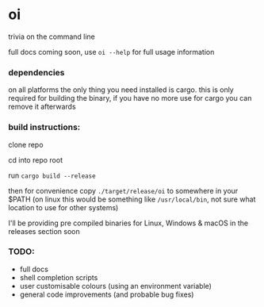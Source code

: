 # oi
trivia on the command line

full docs coming soon, use ```oi --help``` for full usage information

### dependencies

on all platforms the only thing you need installed is cargo.
this is only required for building the binary, if you have no more use for cargo you can remove it afterwards

### build instructions:

clone repo

cd into repo root

run ```cargo build --release```

then for convenience copy ```./target/release/oi``` to somewhere in your $PATH
(on linux this would be something like ```/usr/local/bin```, not sure what location to use for other systems)

I'll be providing pre compiled binaries for Linux, Windows & macOS in the releases section soon

### TODO:

+ full docs
+ shell completion scripts
+ user customisable colours (using an environment variable)
+ general code improvements (and probable bug fixes)
